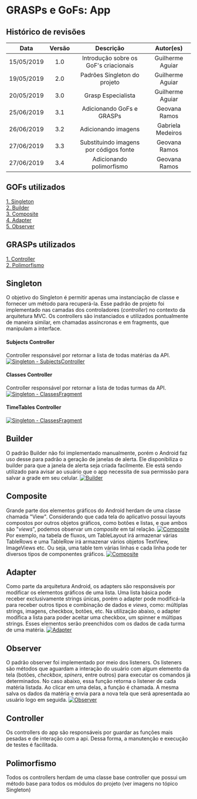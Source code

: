 # GRASPs e GoFs: App

## Histórico de revisões
|   Data   |  Versão  |        Descrição       |          Autor(es)          |
|:--------:|:--------:|:----------------------:|:---------------------------:|
| 15/05/2019  | 1.0   | Introdução sobre os GoF's criacionais  |  Guilherme Aguiar|
| 19/05/2019  | 2.0   | Padrões Singleton do projeto  |  Guilherme Aguiar|
| 20/05/2019  | 3.0   | Grasp Especialista  |  Guilherme Aguiar|
| 25/06/2019  | 3.1   | Adicionando GoFs e GRASPs  |  Geovana Ramos |
| 26/06/2019  | 3.2   | Adicionando imagens  |  Gabriela Medeiros|
| 27/06/2019  | 3.3   | Substituindo imagens por códigos fonte  |  Geovana Ramos|
| 27/06/2019  | 3.4   | Adicionando polimorfismo  |  Geovana Ramos|

## GOFs utilizados
[1. Singleton](#singleton-) <br>
[2. Builder](#builder) <br>
[3. Composite](#composite) <br>
[4. Adapter](#adapter) <br>
[5. Observer](#observer) <br>

## GRASPs utilizados
[1. Controller](#controller) <br>
[2. Polimorfismo](#polimorfismo) <br>


## Singleton
O objetivo do Singleton é permitir apenas uma instanciação de classe e fornecer um método para recuperá-la.
Esse padrão de projeto foi implementado nas camadas dos controladores (_controller_) no contexto da arquitetura MVC. Os controllers são instanciados e utilizados pontualmente de maneira similar, em chamadas assíncronas e em fragments, que manipulam a interface.

#### Subjects Controller
Controller responsável por retornar a lista de todas matérias da API.
[![Singleton - SubjectsController](img/singleton_1.png)](img/singleton_1.png)

#### Classes Controller
Controller responsável por retornar a lista de todas turmas da API.
[![Singleton - ClassesFragment](img/singleton_2.png)](img/singleton_2.png)

#### TimeTables Controller
[![Singleton - ClassesFragment](img/singleton_3.png)](img/singleton_3.png)

## Builder
O padrão Builder não foi implementado manualmente, porém o Android faz uso desse para padrão a geração de janelas de alerta. Ele disponibiliza o builder para que a janela de alerta seja criada facilmente. Ele está sendo utilizado para avisar ao usuário que o app necessita de sua permissão para salvar a grade em seu celular.
[![Builder](img/appbuilder.png)](img/appbuilder.png)

## Composite
Grande parte dos elementos gráficos do Android herdam de uma classe chamada "View". Considerando que cada tela do aplicativo possui layouts compostos por outros objetos gráficos, como botões e listas, e que ambos são "_views_", podemos observar um _composite_ em tal relação.
[![Composite](img/composite1.png)](img/composite1.png)
Por exemplo, na tabela de fluxos, um TableLayout irá armazenar várias TableRows e uma TableRow irá armazenar vários objetos TextView, ImageViews etc. Ou seja, uma table tem várias linhas e cada linha pode ter diversos tipos de componentes gráficos.
[![Composite](img/appcomposite.png)](img/appcomposite.png)

## Adapter
Como parte da arquitetura Android, os adapters são responsáveis por modificar os elementos gráficos de uma lista. Uma lista básica pode receber exclusivamente strings únicas, porém o adapter pode modificá-la para receber outros tipos e combinação de dados e _views_, como: múltiplas strings, imagens, checkbox, botões, etc.
Na utilização abaixo, o adapter modifica a lista para poder aceitar uma checkbox, um spinner e múltipas strings. Esses elementos serão preenchidos com os dados de cada turma de uma matéria.
[![Adapter](img/appadapter.png)](img/appadapter.png)


## Observer
O padrão observer foi implementado por meio dos listeners. Os listeners são métodos que aguardam a interação do usuário com algum elemento da tela (botões, _checkbox_, _spiners_, entre outros) para executar os comandos já determinados. No caso abaixo, essa função retorna o listener de cada matéria listada. Ao clicar em uma delas, a função é chamada. A mesma salva os dados da matéria e envia para a nova tela que será apresentada ao usuário logo em seguida.
[![Observer](img/appobserver.png)](img/appobserver.png)

## Controller
Os controllers do app são responsáveis por guardar as funções mais pesadas e de interação com a api. Dessa forma, a manutenção e execução de testes é facilitada.

## Polimorfismo
Todos os controllers herdam de uma classe base controller que possui um método base para todos os módulos do projeto (ver imagens no tópico Singleton)
